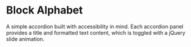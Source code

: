 # Block Alphabet

A simple accordion built with accessibility in mind. Each accordion panel provides a title and formatted text content, which is toggled with a jQuery slide animation.
